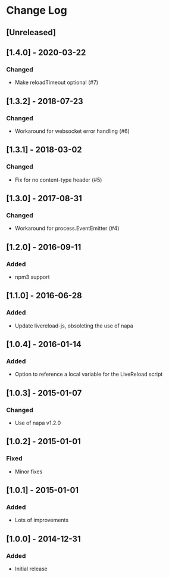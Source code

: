 # Change Log

## [Unreleased]

## [1.4.0] - 2020-03-22
### Changed
- Make reloadTimeout optional (#7)

## [1.3.2] - 2018-07-23
### Changed
- Workaround for websocket error handling (#6)

## [1.3.1] - 2018-03-02
### Changed
- Fix for no content-type header (#5)

## [1.3.0] - 2017-08-31
### Changed
- Workaround for process.EventEmitter (#4)

## [1.2.0] - 2016-09-11
### Added
- npm3 support

## [1.1.0] - 2016-06-28
### Added
- Update livereload-js, obsoleting the use of napa

## [1.0.4] - 2016-01-14
### Added
- Option to reference a local variable for the LiveReload script

## [1.0.3] - 2015-01-07
### Changed
- Use of napa v1.2.0

## [1.0.2] - 2015-01-01
### Fixed
- Minor fixes

## [1.0.1] - 2015-01-01
### Added
- Lots of improvements

## [1.0.0] - 2014-12-31
### Added
- Initial release
